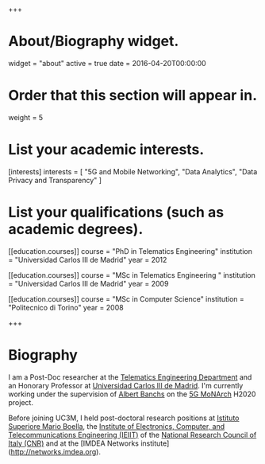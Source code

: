 +++
# About/Biography widget.
widget = "about"
active = true
date = 2016-04-20T00:00:00

# Order that this section will appear in.
weight = 5

# List your academic interests.
[interests]
  interests = [
    "5G and Mobile Networking",
    "Data Analytics",
    "Data Privacy and Transparency"
  ]

# List your qualifications (such as academic degrees).
[[education.courses]]
  course = "PhD in Telematics Engineering"
  institution = "Universidad Carlos III de Madrid"
  year = 2012

[[education.courses]]
  course = "MSc in Telematics Engineering "
  institution = "Universidad Carlos III de Madrid"
  year = 2009

[[education.courses]]
  course = "MSc in Computer Science"
  institution = "Politecnico di Torino"
  year = 2008
 
+++

# Biography

I am a Post-Doc researcher at the [Telematics Engineering Department](http://www.it.uc3m.es) and an Honorary Professor at [Universidad Carlos III de Madrid](http://www.uc3m.es).
I'm currently working under the supervision of [Albert Banchs](http://it.uc3m.es/banchs) on the [5G MoNArch](https://5g-monarch.eu/) H2020 project.

Before joining UC3M, I held post-doctoral research positions at [Istituto Superiore Mario Boella](http://www.ismb.it), the [Institute of Electronics, Computer, and Telecommunications Engineering (IEIIT)](http://www.ieiit.cnr.it) of the [National Research Council of Italy (CNR)](www.cnr.it) and at the [IMDEA Networks institute] (http://networks.imdea.org).
